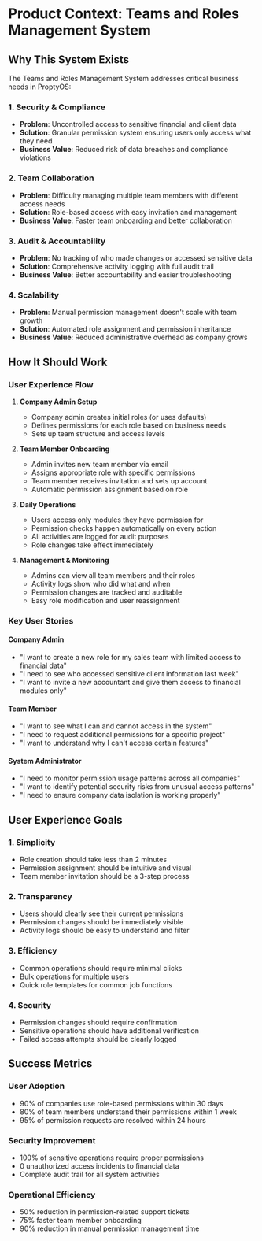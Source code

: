 # Product Context: Teams and Roles Management System

## Why This System Exists

The Teams and Roles Management System addresses critical business needs in ProptyOS:

### 1. **Security & Compliance**
- **Problem**: Uncontrolled access to sensitive financial and client data
- **Solution**: Granular permission system ensuring users only access what they need
- **Business Value**: Reduced risk of data breaches and compliance violations

### 2. **Team Collaboration**
- **Problem**: Difficulty managing multiple team members with different access needs
- **Solution**: Role-based access with easy invitation and management
- **Business Value**: Faster team onboarding and better collaboration

### 3. **Audit & Accountability**
- **Problem**: No tracking of who made changes or accessed sensitive data
- **Solution**: Comprehensive activity logging with full audit trail
- **Business Value**: Better accountability and easier troubleshooting

### 4. **Scalability**
- **Problem**: Manual permission management doesn't scale with team growth
- **Solution**: Automated role assignment and permission inheritance
- **Business Value**: Reduced administrative overhead as company grows

## How It Should Work

### User Experience Flow

1. **Company Admin Setup**
   - Company admin creates initial roles (or uses defaults)
   - Defines permissions for each role based on business needs
   - Sets up team structure and access levels

2. **Team Member Onboarding**
   - Admin invites new team member via email
   - Assigns appropriate role with specific permissions
   - Team member receives invitation and sets up account
   - Automatic permission assignment based on role

3. **Daily Operations**
   - Users access only modules they have permission for
   - Permission checks happen automatically on every action
   - All activities are logged for audit purposes
   - Role changes take effect immediately

4. **Management & Monitoring**
   - Admins can view all team members and their roles
   - Activity logs show who did what and when
   - Permission changes are tracked and auditable
   - Easy role modification and user reassignment

### Key User Stories

#### Company Admin
- "I want to create a new role for my sales team with limited access to financial data"
- "I need to see who accessed sensitive client information last week"
- "I want to invite a new accountant and give them access to financial modules only"

#### Team Member
- "I want to see what I can and cannot access in the system"
- "I need to request additional permissions for a specific project"
- "I want to understand why I can't access certain features"

#### System Administrator
- "I need to monitor permission usage patterns across all companies"
- "I want to identify potential security risks from unusual access patterns"
- "I need to ensure company data isolation is working properly"

## User Experience Goals

### 1. **Simplicity**
- Role creation should take less than 2 minutes
- Permission assignment should be intuitive and visual
- Team member invitation should be a 3-step process

### 2. **Transparency**
- Users should clearly see their current permissions
- Permission changes should be immediately visible
- Activity logs should be easy to understand and filter

### 3. **Efficiency**
- Common operations should require minimal clicks
- Bulk operations for multiple users
- Quick role templates for common job functions

### 4. **Security**
- Permission changes should require confirmation
- Sensitive operations should have additional verification
- Failed access attempts should be clearly logged

## Success Metrics

### User Adoption
- 90% of companies use role-based permissions within 30 days
- 80% of team members understand their permissions within 1 week
- 95% of permission requests are resolved within 24 hours

### Security Improvement
- 100% of sensitive operations require proper permissions
- 0 unauthorized access incidents to financial data
- Complete audit trail for all system activities

### Operational Efficiency
- 50% reduction in permission-related support tickets
- 75% faster team member onboarding
- 90% reduction in manual permission management time


